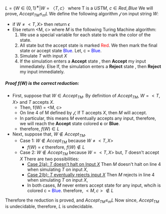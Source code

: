 $L =\{W \in \{0, 1\}^∗ |W =〈T, c〉$ where T is a $USTM$, $c ∈{Red,Blue}$
We will prove, $Accept_{TM} \leq_m L$
We define the following algorithm $\mathscr{f}$ on input string $W$:
-   if $W \not ={<T, X>}$ then return $\epsilon$
-   Else return <M, c> where $M$ is the following Turing Machine algorithm:
    1. We use a special variable for each state to mark the color of the state.
    2. All state but the accept state is marked <span style="color:red">Red</span>. We then mark the final state or accept state <span style="color:blue">Blue</span>. Let, c = <span style="color:blue">Blue</span>.
    3. Simulate $T$ with input $X$
    4. If the simulation enters a **Accept** state , then **Accept** my input immediately.
Else If, the simulation enters a **Reject** state , then **Reject** my input immediately.


##### Proof f(W) is the correct reduction:
-   First, suppose that $W \in Accept_{TM}$.
By definition of $Accept_{TM}$, $W = <T, X>$  and $T$ accepts $X$.
    -   Then, f(W) = <M, c>
    -   On line 4 of M defined by $\mathscr{f}$, If T accepts $X$, then $M$ will accept.
    -   In particular, this means $M$ eventually accepts any input, therefore, we will reach the **Accept** state colored **c** or **Blue**.
    -   therefore, $f(W) \in L$ 
-   Next, suppose that,  $W \notin Accept_{TM}$.
    -   Case 1: $W \notin Accept_{TM}$ because $W \not ={<T, X>}$
        -   $f(W) = \epsilon$ therefore, $f(W)\notin L$
    -   Case 2: $W \notin Accept_{TM}$ because $W ={<T, X>}$ but, $T$ doesn't accept $X$
There are two possibilities:
        -  <ins>Case 2(a): $T$ doesn't halt on Input $X$</ins>
Then $M$ doesn't halt on line 4 when simulating $T$ on input $X$,
        -  <ins>Case 2(b): $T$ eventually rejects input $X$</ins>
Then $M$ rejects in line 4 when simulating $T$ on input $X$,
        -   In both cases, $M$ never enters accept state for any input, whcih is colored c = <span style="color:blue">Blue</span>. therefore, $<M, c> \notin L$
  
Therefore the reduction is proved, and $Accept_{TM} \leq_m L$
Now since, $Accept_{TM}$ is undecidable, therefore, $L$ is undecidable.
